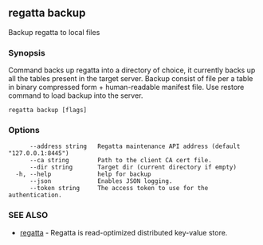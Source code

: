 ## regatta backup

Backup regatta to local files

### Synopsis

Command backs up regatta into a directory of choice, it currently backs up all the tables present in the target server.
Backup consist of file per a table in binary compressed form + human-readable manifest file. Use restore command to load backup into the server.

```
regatta backup [flags]
```

### Options

```
      --address string   Regatta maintenance API address (default "127.0.0.1:8445")
      --ca string        Path to the client CA cert file.
      --dir string       Target dir (current directory if empty)
  -h, --help             help for backup
      --json             Enables JSON logging.
      --token string     The access token to use for the authentication.
```

### SEE ALSO

* [regatta](regatta.md)	 - Regatta is read-optimized distributed key-value store.

